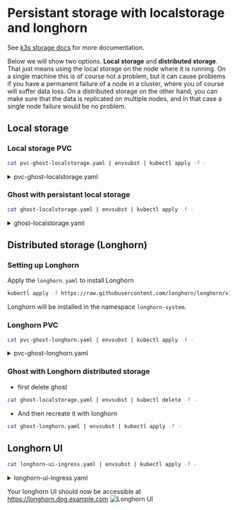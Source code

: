# Persistant storage with localstorage and longhorn

See [k3s storage docs](https://rancher.com/docs/k3s/latest/en/storage/) for more documentation.

Below we will show two options. **Local storage** and **distributed storage**. That just means using the local storage on the node where it is running. On a single machine this is of course not a problem, but it can cause problems if you have a permanent failure of a node in a cluster, where you of course will suffer data loss. On a distributed storage on the other hand, you can make sure that the data is replicated on multiple nodes, and in that case a single node failure would be no problem.

## Local storage

### Local storage PVC

```bash
cat pvc-ghost-localstorage.yaml | envsubst | kubectl apply -f -
```

<details>
<summary>pvc-ghost-localstorage.yaml</summary>
```
--8<-- "./manifests/pvc-ghost-localstorage.yaml"
```
</details>

### Ghost with persistant local storage

```bash
cat ghost-localstorage.yaml | envsubst | kubectl apply -f -
```

<details>
<summary>ghost-localstorage.yaml</summary>
```
--8<-- "./manifests/ghost-localstorage.yaml"
```
</details>

## Distributed storage (Longhorn)
  
### Setting up Longhorn

Apply the `longhorn.yaml` to install Longhorn
```bash
kubectl apply -f https://raw.githubusercontent.com/longhorn/longhorn/v1.8.1/deploy/longhorn.yaml
```
Longhorn will be installed in the namespace `longhorn-system`.

### Longhorn PVC

```bash
cat pvc-ghost-longhorn.yaml | envsubst | kubectl apply -f -
```

<details>
<summary>pvc-ghost-longhorn.yaml</summary>
```
--8<-- "./manifests/pvc-ghost-longhorn.yaml"
```
</details>

### Ghost with Longhorn distributed storage

- first delete ghost

```bash
cat ghost-localstorage.yaml | envsubst | kubectl delete -f -
```

- And then recreate it with longhorn

```bash
cat ghost-longhorn.yaml | envsubst | kubectl apply -f -
```

## Longhorn UI

```bash
cat longhorn-ui-ingress.yaml | envsubst | kubectl apply -f -
```

<details>
<summary>longhorn-ui-ingress.yaml</summary>
```
--8<-- "./manifests/longhorn-ui-ingress.yaml"
```
</details>

Your longhorn UI should now be accessible at <a href="https://longhorn.dog.example.com" target="_blank">https://longhorn.dog.example.com</a>
![Longhorn UI](./img/longhorn-ui.webp)
